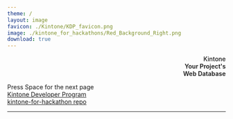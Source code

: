 ```yaml
---
theme: /
layout: image
favicon: ./Kintone/KDP_favicon.png
image: ./kintone_for_hackathons/Red_Background_Right.png
download: true
---
```


<div class="mb-4 absolute top-10 left-58" style="text-align:right;">
    <div class="text-8xl text-white text-opacity-100" style="font-weight:500;" >
      Kintone <light-icon icon="settings"/>
    </div>
    <div class="text-8xl text-white text-opacity-100" style="font-weight:600;" >
      Your Project's
    </div>
    <div class="text-8xl text-white text-opacity-100" style="font-weight:600;" >
      Web Database
    </div>
    <div><p></p></div>

  </div>

<div class="absolute bottom-5 left-12">
  <span @click="$slidev.nav.next" class="p-1 rounded cursor-pointer hover:bg-white hover:bg-opacity-10 hover:opacity-90 opacity-60 flex justify-center items-center">
    Press Space for the next page  <light-icon icon="arrow-narrow-right" size="24px"/>
  </span>
</div>

<div class="absolute bottom-5 right-12">
  <div class="p-1 rounded cursor-pointer hover:bg-white hover:bg-opacity-10 hover:opacity-90 opacity-60 flex justify-center items-center">
    <a
      href="https://kintone.dev/"
      target="_blank"
      alt="Kintone Developer Program"
      class="!hover:text-white">
      Kintone Developer Program  <light-icon icon="book" size="24px"/>
    </a>
  </div>
  <div class="p-1 rounded cursor-pointer hover:bg-white hover:bg-opacity-10 hover:opacity-90 opacity-60 flex justify-center items-center">
    <a
      href="https://github.com/ahandsel/kintone-for-hackathon"
      target="_blank"
      alt="GitHub"
      class="!hover:text-white">
      kintone-for-hackathon repo  <light-icon icon="brand-github" size="24px"/>
    </a>
  </div>
</div>

<!--
The last comment block of each slide will be treated as slide notes. It will be visible and editable in Presenter Mode along with the slide. [Read more in the docs](https://sli.dev/guide/syntax.html#notes)
-->

---

